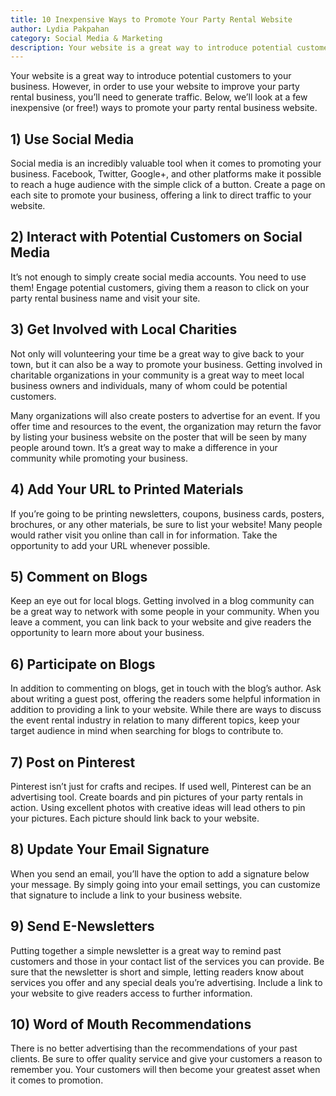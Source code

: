 ```yaml
---
title: 10 Inexpensive Ways to Promote Your Party Rental Website
author: Lydia Pakpahan
category: Social Media & Marketing
description: Your website is a great way to introduce potential customers to your business. However, in order to use your website to improve your party rental business, you’ll need to generate traffic. Below, we’ll look at a few inexpensive (or free!) ways to promote your party rental business website.
---
```

<p>Your website is a great way to introduce potential customers to your business. However, in order to use your website to improve your party rental business, you’ll need to generate traffic. Below, we’ll look at a few inexpensive (or free!) ways to promote your party rental business website.</p><h2>1) Use Social Media</h2><p>Social media is an incredibly valuable tool when it comes to promoting your business. Facebook, Twitter, Google+, and other platforms make it possible to reach a huge audience with the simple click of a button. Create a page on each site to promote your business, offering a link to direct traffic to your website.</p><h2>2) Interact with Potential Customers on Social Media</h2><p>It’s not enough to simply create social media accounts. You need to use them! Engage potential customers, giving them a reason to click on your party rental business name and visit your site.</p><h2>3) Get Involved with Local Charities</h2><p>Not only will volunteering your time be a great way to give back to your town, but it can also be a way to promote your business. Getting involved in charitable organizations in your community is a great way to meet local business owners and individuals, many of whom could be potential customers.</p><p>Many organizations will also create posters to advertise for an event. If you offer time and resources to the event, the organization may return the favor by listing your business website on the poster that will be seen by many people around town. It’s a great way to make a difference in your community while promoting your business.</p><h2>4) Add Your URL to Printed Materials</h2><p>If you’re going to be printing newsletters, coupons, business cards, posters, brochures, or any other materials, be sure to list your website! Many people would rather visit you online than call in for information. Take the opportunity to add your URL whenever possible.</p><h2>5) Comment on Blogs</h2><p>Keep an eye out for local blogs. Getting involved in a blog community can be a great way to network with some people in your community. When you leave a comment, you can link back to your website and give readers the opportunity to learn more about your business.</p><h2>6) Participate on Blogs</h2><p>In addition to commenting on blogs, get in touch with the blog’s author. Ask about writing a guest post, offering the readers some helpful information in addition to providing a link to your website. While there are ways to discuss the event rental industry in relation to many different topics, keep your target audience in mind when searching for blogs to contribute to.</p><h2>7) Post on Pinterest</h2><p>Pinterest isn’t just for crafts and recipes. If used well, Pinterest can be an advertising tool. Create boards and pin pictures of your party rentals in action. Using excellent photos with creative ideas will lead others to pin your pictures. Each picture should link back to your website.</p><h2>8) Update Your Email Signature</h2><p>When you send an email, you’ll have the option to add a signature below your message. By simply going into your email settings, you can customize that signature to include a link to your business website.</p><h2>9) Send E-Newsletters</h2><p>Putting together a simple newsletter is a great way to remind past customers and those in your contact list of the services you can provide. Be sure that the newsletter is short and simple, letting readers know about services you offer and any special deals you’re advertising. Include a link to your website to give readers access to further information.</p><h2>10) Word of Mouth Recommendations</h2><p>There is no better advertising than the recommendations of your past clients. Be sure to offer quality service and give your customers a reason to remember you. Your customers will then become your greatest asset when it comes to promotion.</p>